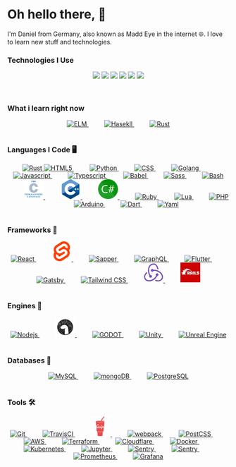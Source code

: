 <h1>Oh hello there, 👋</h1>

I'm Daniel from Germany, also known as Madd Eye in the internet 🌐. I love to learn new stuff and technologies.

<h3>Technologies I Use</h3>
<div align="center">

![](https://img.shields.io/badge/OS-Windows-0078D7?style=for-the-badge&logo=Windows&logoColor=white)
![](https://img.shields.io/badge/Editor-VS_CODE-0078D7?style=for-the-badge&logo=Visual-Studio-Code&logoColor=white)
![](https://img.shields.io/badge/Shell-ZSH-0078D7?style=for-the-badge&logo=GNU-Bash&logoColor=white)
![](https://img.shields.io/badge/Cloud-AWS-0078D7?style=for-the-badge&logo=amazon-aws&logoColor=white)
![](https://img.shields.io/badge/WSL_Version-2-0078D7?style=for-the-badge&logo=GNU-bash&logoColor=white)
![](https://img.shields.io/badge/WSL_OS-Ubuntu-0078D7?style=for-the-badge&logo=Ubuntu&logoColor=white)

</div>

<br>

<h3>What i learn right now</h3>

<div align="center">
<a href="https://elm-lang.org//">
<img src="https://www.vectorlogo.zone/logos/elm-lang/elm-lang-icon.svg" alt="ELM" height="45" />
</a>
&nbsp;&nbsp;&nbsp;&nbsp;&nbsp;&nbsp;&nbsp;&nbsp;
<a href="https://www.haskell.org/">
<img src="https://www.vectorlogo.zone/logos/haskell/haskell-icon.svg" alt="Hasekll" height="45" />
</a>
&nbsp;&nbsp;&nbsp;&nbsp;&nbsp;&nbsp;&nbsp;&nbsp;
<a href="https://www.rust-lang.org/">
<img src="https://www.vectorlogo.zone/logos/rust-lang/rust-lang-icon.svg" alt="Rust" height="45" />
</a>
</div>

<br>

<h3>Languages I Code 🖥️</h3>

<div align="center">

<a href="https://www.rust-lang.org/">
<img src="https://www.vectorlogo.zone/logos/rust-lang/rust-lang-icon.svg" alt="Rust" height="45" />
</a> 
 <a href="https://html.spec.whatwg.org">
<img src="https://www.vectorlogo.zone/logos/w3_html5/w3_html5-icon.svg" alt="HTML5" height="45" />
</a>
&nbsp;&nbsp;&nbsp;&nbsp;&nbsp;&nbsp;&nbsp;&nbsp;
<a href="https://www.python.org/">
<img src="https://www.vectorlogo.zone/logos/python/python-icon.svg" alt="Python" height="45" />
</a>
&nbsp;&nbsp;&nbsp;&nbsp;&nbsp;&nbsp;&nbsp;&nbsp;
<a href="https://developer.mozilla.org/en-US/docs/Web/Css">
<img src="https://www.vectorlogo.zone/logos/netlifyapp_watercss/netlifyapp_watercss-ar21.svg" alt="CSS" height="45" />
</a>
&nbsp;&nbsp;&nbsp;&nbsp;&nbsp;&nbsp;&nbsp;&nbsp;
<a href="https://golang.org/">
<img src="https://www.vectorlogo.zone/logos/golang/golang-icon.svg" alt="Golang" height="45" />
</a>
&nbsp;&nbsp;&nbsp;&nbsp;&nbsp;&nbsp;&nbsp;&nbsp;
<a href="https://developer.mozilla.org/en-US/docs/Web/JavaScript">
<img src="https://www.vectorlogo.zone/logos/javascript/javascript-icon.svg" alt="Javascript" height="45" />
</a>
&nbsp;&nbsp;&nbsp;&nbsp;&nbsp;&nbsp;&nbsp;&nbsp;
<a href="https://www.typescriptlang.org/">
<img src="https://www.vectorlogo.zone/logos/typescriptlang/typescriptlang-icon.svg" alt="Typescript" height="45" />
</a>
&nbsp;&nbsp;&nbsp;&nbsp;&nbsp;&nbsp;&nbsp;&nbsp;
<a href="https://babeljs.io/">
<img src="https://www.vectorlogo.zone/logos/babeljs/babeljs-icon.svg" alt="Babel" height="45" />
</a>
&nbsp;&nbsp;&nbsp;&nbsp;&nbsp;&nbsp;&nbsp;&nbsp;
<a href="https://sass-lang.com/">
<img src="https://www.vectorlogo.zone/logos/sass-lang/sass-lang-icon.svg" alt="Sass" height="45" />
</a>
&nbsp;&nbsp;&nbsp;&nbsp;&nbsp;&nbsp;&nbsp;&nbsp;
<a href="https://www.gnu.org/software/bash/">
<img src="https://www.vectorlogo.zone/logos/gnu_bash/gnu_bash-icon.svg" alt="Bash" height="45" />
</a>
&nbsp;&nbsp;&nbsp;&nbsp;&nbsp;&nbsp;&nbsp;&nbsp;
<a href="https://clang.llvm.org/">
<img src="https://raw.githubusercontent.com/github/explore/80688e429a7d4ef2fca1e82350fe8e3517d3494d/topics/c/c.png" alt="Clang" height="45" />
</a>
&nbsp;&nbsp;&nbsp;&nbsp;&nbsp;&nbsp;&nbsp;&nbsp;
<a href="https://isocpp.org/">
<img src="https://raw.githubusercontent.com/github/explore/80688e429a7d4ef2fca1e82350fe8e3517d3494d/topics/cpp/cpp.png" alt="C++" height="45" />
</a>
&nbsp;&nbsp;&nbsp;&nbsp;&nbsp;&nbsp;&nbsp;&nbsp;
<a href="https://docs.microsoft.com/en-us/dotnet/csharp/">
<img src="https://raw.githubusercontent.com/github/explore/80688e429a7d4ef2fca1e82350fe8e3517d3494d/topics/csharp/csharp.png" alt="C#" height="45" />
</a>
&nbsp;&nbsp;&nbsp;&nbsp;&nbsp;&nbsp;&nbsp;&nbsp;
<a href="https://www.ruby-lang.org/">
<img src="https://www.vectorlogo.zone/logos/ruby-lang/ruby-lang-icon.svg" alt="Ruby" height="45" />
</a>
&nbsp;&nbsp;&nbsp;&nbsp;&nbsp;&nbsp;&nbsp;&nbsp;
<a href="https://www.lua.org/">
<img src="https://www.vectorlogo.zone/logos/lua/lua-icon.svg" alt="Lua" height="45" />
</a>
</a>
&nbsp;&nbsp;&nbsp;&nbsp;&nbsp;&nbsp;&nbsp;&nbsp;
<a href="https://www.php.net/">
<img src="https://www.vectorlogo.zone/logos/php/php-icon.svg" alt="PHP" height="45" />
</a>
&nbsp;&nbsp;&nbsp;&nbsp;&nbsp;&nbsp;&nbsp;&nbsp;
<a href="https://www.arduino.cc/">
<img src="https://www.vectorlogo.zone/logos/arduino/arduino-icon.svg" alt="Arduino" height="45" />
</a>
&nbsp;&nbsp;&nbsp;&nbsp;&nbsp;&nbsp;&nbsp;&nbsp;
<a href="https://dart.dev/">
<img src="https://www.vectorlogo.zone/logos/dartlang/dartlang-icon.svg" alt="Dart" height="45" />
</a>
&nbsp;&nbsp;&nbsp;&nbsp;&nbsp;&nbsp;&nbsp;&nbsp;
<a href="https://yaml.org/">
<img src="https://www.vectorlogo.zone/logos/yaml/yaml-icon.svg" alt="Yaml" height="45" />
</a>
</div>

<br>

<h3>Frameworks 🧰</h3>

<div align="center">
<a href="https://reactjs.org/">
<img src="https://www.vectorlogo.zone/logos/reactjs/reactjs-icon.svg" alt="React" height="45" />
</a>
&nbsp;&nbsp;&nbsp;&nbsp;&nbsp;&nbsp;&nbsp;&nbsp;
<a href="https://svelte.dev/">
<img src="https://raw.githubusercontent.com/github/explore/42198dc9113595ddd22cc12771bb719c8cf08b67/topics/svelte/svelte.png" alt="Svelte" height="45" />
</a>
&nbsp;&nbsp;&nbsp;&nbsp;&nbsp;&nbsp;&nbsp;&nbsp;
<a href="https://sapper.svelte.dev/">
<img src="https://styles.redditmedia.com/t5_u8ynk/styles/communityIcon_s6agobh56o541.png" alt="Sapper" height="45" />
</a>
&nbsp;&nbsp;&nbsp;&nbsp;&nbsp;&nbsp;&nbsp;&nbsp;
<a href="https://graphql.org/">
<img src="https://www.vectorlogo.zone/logos/graphql/graphql-icon.svg" alt="GraphQL" height="45" />
</a>
&nbsp;&nbsp;&nbsp;&nbsp;&nbsp;&nbsp;&nbsp;&nbsp;
<a href="https://flutter.dev/">
<img src="https://www.vectorlogo.zone/logos/flutterio/flutterio-icon.svg" alt="Flutter" height="45" />
</a>
&nbsp;&nbsp;&nbsp;&nbsp;&nbsp;&nbsp;&nbsp;&nbsp;
<a href="https://www.gatsbyjs.org/">
<img src="https://www.vectorlogo.zone/logos/gatsbyjs/gatsbyjs-icon.svg" alt="Gatsby" height="45" />
</a>
&nbsp;&nbsp;&nbsp;&nbsp;&nbsp;&nbsp;&nbsp;&nbsp;
<a href="https://tailwindcss.com/">
<img src="https://www.vectorlogo.zone/logos/tailwindcss/tailwindcss-icon.svg" alt="Tailwind CSS" height="45" />
</a>
&nbsp;&nbsp;&nbsp;&nbsp;&nbsp;&nbsp;&nbsp;&nbsp;
<a href="https://redux.js.org/">
<img src="https://raw.githubusercontent.com/github/explore/80688e429a7d4ef2fca1e82350fe8e3517d3494d/topics/redux/redux.png" alt="Redux" height="45" />
</a>
&nbsp;&nbsp;&nbsp;&nbsp;&nbsp;&nbsp;&nbsp;&nbsp;
<a href="https://rubyonrails.org/">
<img src="https://raw.githubusercontent.com/github/explore/80688e429a7d4ef2fca1e82350fe8e3517d3494d/topics/rails/rails.png" alt="Ruby on Rails" height="45" />
</a>
</div>

<br>

<h3>Engines 🚀</h3>

<div align="center">
<a href="https://nodejs.org/">
<img src="https://www.vectorlogo.zone/logos/nodejs/nodejs-horizontal.svg" alt="Nodejs" height="45" />
</a>
&nbsp;&nbsp;&nbsp;&nbsp;&nbsp;&nbsp;&nbsp;&nbsp;
<a href="https://deno.land/">
<img src="https://raw.githubusercontent.com/github/explore/361e2821e2dea67711cde99c9c40ed357061cf27/topics/deno/deno.png" alt="Deno" height="45" />
</a>
&nbsp;&nbsp;&nbsp;&nbsp;&nbsp;&nbsp;&nbsp;&nbsp;
<a href="https://godotengine.org/">
<img src="https://www.vectorlogo.zone/logos/godotengine/godotengine-icon.svg" alt="GODOT" height="45" />
</a>
&nbsp;&nbsp;&nbsp;&nbsp;&nbsp;&nbsp;&nbsp;&nbsp;
<a href="https://unity.com/">
<img src="https://www.vectorlogo.zone/logos/unity3d/unity3d-icon.svg" alt="Unity" height="45" />
</a>
&nbsp;&nbsp;&nbsp;&nbsp;&nbsp;&nbsp;&nbsp;&nbsp;
<a href="https://www.unrealengine.com/">
<img src="https://images-wixmp-ed30a86b8c4ca887773594c2.wixmp.com/i/a9460970-d270-464e-875b-09d5cb00e07c/d7iaqud-f7f91e59-69f1-40d5-a771-d7ecc336f7f0.png?token=eyJ0eXAiOiJKV1QiLCJhbGciOiJIUzI1NiJ9.eyJpc3MiOiJ1cm46YXBwOjdlMGQxODg5ODIyNjQzNzNhNWYwZDQxNWVhMGQyNmUwIiwic3ViIjoidXJuOmFwcDo3ZTBkMTg4OTgyMjY0MzczYTVmMGQ0MTVlYTBkMjZlMCIsImF1ZCI6WyJ1cm46c2VydmljZTpmaWxlLmRvd25sb2FkIl0sIm9iaiI6W1t7InBhdGgiOiIvaS9hOTQ2MDk3MC1kMjcwLTQ2NGUtODc1Yi0wOWQ1Y2IwMGUwN2MvZDdpYXF1ZC1mN2Y5MWU1OS02OWYxLTQwZDUtYTc3MS1kN2VjYzMzNmY3ZjAucG5nIn1dXX0.3n7YY_DkN581_DwjTWskpXtFfW7J61YCKvzm6Kypa1o" alt="Unreal Engine" height="45" />
</a>
</div>

<br>

<h3>Databases 💾</h3>

<div align="center">
<a href="https://www.mysql.com/">
<img src="https://www.vectorlogo.zone/logos/mysql/mysql-official.svg" alt="MySQL" height="45" />
</a>
&nbsp;&nbsp;&nbsp;&nbsp;&nbsp;&nbsp;&nbsp;&nbsp;
<a href="https://www.mongodb.com/">
<img src="https://www.vectorlogo.zone/logos/mongodb/mongodb-ar21.svg" alt="mongoDB" height="45" />
</a>
&nbsp;&nbsp;&nbsp;&nbsp;&nbsp;&nbsp;&nbsp;&nbsp;
<a href="https://www.postgresql.org/">
<img src="https://www.vectorlogo.zone/logos/postgresql/postgresql-ar21.svg" alt="PostgreSQL" height="45" />
</a>
</div>

<br>

<h3>Tools 🛠️</h3>

<div align="center">
<a href="https://git-scm.com/">
<img src="https://www.vectorlogo.zone/logos/git-scm/git-scm-icon.svg" alt="Git" height="45" />
</a>
&nbsp;&nbsp;&nbsp;&nbsp;&nbsp;&nbsp;&nbsp;&nbsp;
<a href="https://travis-ci.org/">
<img src="https://www.vectorlogo.zone/logos/travis-ci/travis-ci-icon.svg" alt="TravisCI" height="45" />
</a>
&nbsp;&nbsp;&nbsp;&nbsp;&nbsp;&nbsp;&nbsp;&nbsp;
<a href="https://gulpjs.com/">
<img src="https://raw.githubusercontent.com/github/explore/80688e429a7d4ef2fca1e82350fe8e3517d3494d/topics/gulp/gulp.png" alt="Git" height="45" />
</a>
&nbsp;&nbsp;&nbsp;&nbsp;&nbsp;&nbsp;&nbsp;&nbsp;
<a href="https://webpack.js.org/">
<img src="https://www.vectorlogo.zone/logos/js_webpack/js_webpack-icon.svg" alt="webpack" height="45" />
</a>
&nbsp;&nbsp;&nbsp;&nbsp;&nbsp;&nbsp;&nbsp;&nbsp;
<a href="https://postcss.org/">
<img src="https://www.vectorlogo.zone/logos/postcss/postcss-icon.svg" alt="PostCSS" height="45" />
</a>
&nbsp;&nbsp;&nbsp;&nbsp;&nbsp;&nbsp;&nbsp;&nbsp;
<a href="https://aws.amazon.com/">
<img src="https://www.vectorlogo.zone/logos/amazon_aws/amazon_aws-icon.svg" alt="AWS" height="45" />
</a>
&nbsp;&nbsp;&nbsp;&nbsp;&nbsp;&nbsp;&nbsp;&nbsp;
<a href="https://www.terraform.io/">
<img src="https://www.vectorlogo.zone/logos/terraformio/terraformio-icon.svg" alt="Terraform" height="45" />
</a>
&nbsp;&nbsp;&nbsp;&nbsp;&nbsp;&nbsp;&nbsp;&nbsp;
<a href="https://www.cloudflare.com/">
<img src="https://www.vectorlogo.zone/logos/cloudflare/cloudflare-icon.svg" alt="Cloudflare" height="45" />
</a>
&nbsp;&nbsp;&nbsp;&nbsp;&nbsp;&nbsp;&nbsp;&nbsp;
<a href="https://www.docker.com/">
<img src="https://www.vectorlogo.zone/logos/docker/docker-icon.svg" alt="Docker" height="45" />
</a>
&nbsp;&nbsp;&nbsp;&nbsp;&nbsp;&nbsp;&nbsp;&nbsp;
<a href="https://kubernetes.io/">
<img src="https://www.vectorlogo.zone/logos/kubernetes/kubernetes-icon.svg" alt="Kubernetes" height="45" />
</a>
&nbsp;&nbsp;&nbsp;&nbsp;&nbsp;&nbsp;&nbsp;&nbsp;
<a href="https://jupyter.org/">
<img src="https://www.vectorlogo.zone/logos/jupyter/jupyter-icon.svg" alt="Jupyter" height="45" />
</a>
&nbsp;&nbsp;&nbsp;&nbsp;&nbsp;&nbsp;&nbsp;&nbsp;
<a href="https://sentry.io/welcome/">
<img src="https://www.vectorlogo.zone/logos/sentryio/sentryio-icon.svg" alt="Sentry" height="45" />
</a>
&nbsp;&nbsp;&nbsp;&nbsp;&nbsp;&nbsp;&nbsp;&nbsp;
<a href="https://codecov.io/">
<img src="https://raw.githubusercontent.com/detain/svg-logos/780f25886640cef088af994181646db2f6b1a3f8/svg/codecov.svg" alt="Sentry" height="45" />
</a>
&nbsp;&nbsp;&nbsp;&nbsp;&nbsp;&nbsp;&nbsp;&nbsp;
<a href="https://prometheus.io/">
<img src="https://www.vectorlogo.zone/logos/prometheusio/prometheusio-icon.svg" alt="Prometheus" height="45" />
</a>
&nbsp;&nbsp;&nbsp;&nbsp;&nbsp;&nbsp;&nbsp;&nbsp;
<a href="https://grafana.com/">
<img src="https://www.vectorlogo.zone/logos/grafana/grafana-icon.svg" alt="Grafana" height="45" />
</a>
</div>

